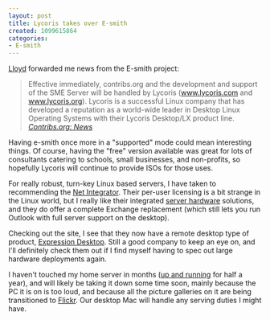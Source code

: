 ```yaml
--- 
layout: post
title: Lycoris takes over E-smith
created: 1099615864
categories: 
- E-smith
---
```


<p><a href="http://www.foolswisdom.com">Lloyd</a> forwarded me news from the E-smith project:</p>

<blockquote>
Effective immediately, contribs.org and the development and support of the SME Server will be handled by Lycoris (<a href="http://www.lycoris.com">www.lycoris.com</a> and <a href="http://www.lycoris.org">www.lycoris.org</a>). Lycoris is a successful Linux company that has developed a reputation as a world-wide leader in Desktop Linux Operating Systems with their Lycoris Desktop/LX product line.
<cite><a href="http://contribs.org/modules/news/article.php?storyid=31">Contribs.org: News</a></cite>
</blockquote>

<p>Having e-smith once more in a &quot;supported&quot; mode could mean interesting things. Of course, having the &quot;free&quot; version available was great for lots of consultants catering to schools, small businesses, and non-profits, so hopefully Lycoris will continue to provide ISOs for those uses.</p>

<p>For really robust, turn-key Linux based servers, I have taken to recommending the <a href="http://www.net-itech.com/">Net Integrator</a>. Their per-user licensing is a bit strange in the Linux world, but I really like their integrated <a href="http://www.net-itech.com/products/hardware.php">server hardware</a> solutions, and they do offer a complete Exchange replacement (which still lets you run Outlook with full server support on the desktop).</p>

<p>Checking out the site, I see that they now have a remote desktop type of product, <a href="http://www.net-itech.com/products/expression.php">Expression Desktop</a>. Still a good company to keep an eye on, and I'll definitely check them out if I find myself having to spec out large hardware deployments again.</p>

<p>I haven't touched my home server in months (<a href="http://midgard.bmannconsulting.com/phpsysinfo/">up and running</a> for half a year), and will likely be taking it down some time soon, mainly because the PC it is on is too loud, and because all the picture galleries on it are being transitioned to <a href="http://www.flickr.com">Flickr</a>. Our desktop Mac will handle any serving duties I might have.</p>
